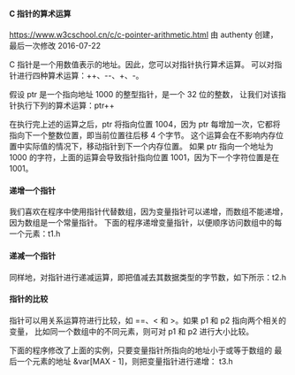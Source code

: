 


#### C 指针的算术运算
https://www.w3cschool.cn/c/c-pointer-arithmetic.html
由 authenty 创建， 最后一次修改 2016-07-22




C 指针是一个用数值表示的地址。因此，您可以对指针执行算术运算。
可以对指针进行四种算术运算：++、--、+、-。

假设 ptr 是一个指向地址 1000 的整型指针，是一个 32 位的整数，
让我们对该指针执行下列的算术运算：ptr++

在执行完上述的运算之后，ptr 将指向位置 1004，因为 ptr 每增加一次，它都将指向下一个整数位置，即当前位置往后移 4 个字节。
这个运算会在不影响内存位置中实际值的情况下，移动指针到下一个内存位置。
如果 ptr 指向一个地址为 1000 的字符，上面的运算会导致指针指向位置 1001，因为下一个字符位置是在 1001。


#### 递增一个指针
我们喜欢在程序中使用指针代替数组，因为变量指针可以递增，而数组不能递增，因为数组是一个常量指针。
下面的程序递增变量指针，以便顺序访问数组中的每一个元素：t1.h


#### 递减一个指针
同样地，对指针进行递减运算，即把值减去其数据类型的字节数，如下所示：t2.h


#### 指针的比较
指针可以用关系运算符进行比较，如 ==、< 和 >。如果 p1 和 p2 指向两个相关的变量，
比如同一个数组中的不同元素，则可对 p1 和 p2 进行大小比较。


下面的程序修改了上面的实例，只要变量指针所指向的地址小于或等于数组的
最后一个元素的地址 &var[MAX - 1]，则把变量指针进行递增：
t3.h





